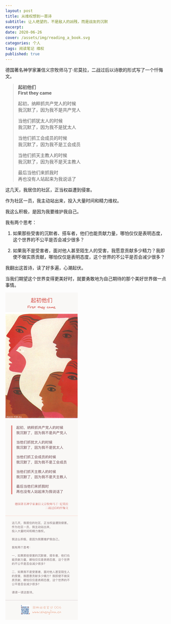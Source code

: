 ```yaml
---
layout: post
title: 从维权想到一首诗
subtitle: 让人绝望的，不是敌人的凶残，而是战友的沉默
excerpt:
date: 2020-06-26
cover: /assets/img/reading_a_book.svg
categories: 个人
tags: 阅读笔记 维权
published: true
---
```


德国著名神学家兼信义宗牧师马丁·尼莫拉，二战过后以诗歌的形式写了一个忏悔文。

> **起初他们**  
> **First they came**
>
> 起初，纳粹抓共产党人的时候  
> 我沉默了，因为我不是共产党人
>
> 当他们抓犹太人的时候  
> 我沉默了，因为我不是犹太人
>
> 当他们抓工会成员的时候  
> 我沉默了，因为我不是工会成员
>
> 当他们抓天主教人的时候  
> 我沉默了，因为我不是天主教人
>
> 最后当他们来抓我时  
> 再也没有人站起来为我说话了

这几天，我居住的社区，正当权益遭到侵害。

作为社区一员，我主动站出来，投入大量时间和精力维权。

我这么积极，是因为我要维护我自己。

我有两个思考：

1. 如果那些受害的沉默者、搭车者，他们也能贡献力量，哪怕仅仅是表明态度，这个世界的不公平是否会减少很多？

2. 如果我不是受害者，面对他人甚至陌生人的受害，我愿意贡献多少精力？我即使不做实质贡献，哪怕仅仅是表明态度，这个世界的不公平是否会减少很多？

我翻出这首诗，读了好多遍，心潮起伏。

当我们期望这个世界变得更美好时，就要勇敢地为自己期待的那个美好世界做一点事情。

![](/assets/post_img/006.jpg)
